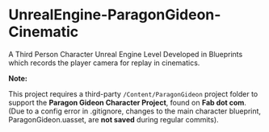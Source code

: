 # UnrealEngine-ParagonGideon-Cinematic
A Third Person Character Unreal Engine Level Developed in Blueprints which records the player camera for replay in cinematics.

**Note:**

This project requires a third-party `/Content/ParagonGideon` project folder to support the **Paragon Gideon Character Project**, found on **Fab dot com**. (Due to a config error in .gitignore, changes to the main character blueprint, ParagonGideon.uasset, are **not saved** during regular commits).
